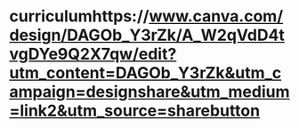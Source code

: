 # curriculumhttps://www.canva.com/design/DAGOb_Y3rZk/A_W2qVdD4tvgDYe9Q2X7qw/edit?utm_content=DAGOb_Y3rZk&utm_campaign=designshare&utm_medium=link2&utm_source=sharebutton
